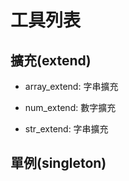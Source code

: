 # 工具列表

## 擴充(extend)

- array_extend: 字串擴充

- num_extend: 數字擴充

- str_extend: 字串擴充

## 單例(singleton)
